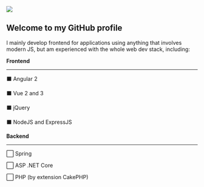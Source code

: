 ![](https://i.imgur.com/zhfeCzK.png)

## Welcome to my GitHub profile
I mainly develop frontend for applications using anything that involves modern JS, but am experienced with the whole web dev stack, including:

**Frontend**

---

⬛ Angular 2

⬛ Vue 2 and 3

⬛ jQuery

⬛ NodeJS and ExpressJS

**Backend**

---

⬜ Spring

⬜ ASP .NET Core

⬜ PHP (by extension CakePHP)
